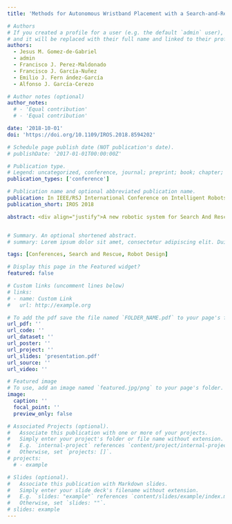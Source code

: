 ```yaml
---
title: 'Methods for Autonomous Wristband Placement with a Search-and-Rescue Aerial Manipulator'

# Authors
# If you created a profile for a user (e.g. the default `admin` user), write the username (folder name) here
# and it will be replaced with their full name and linked to their profile.
authors:
  - Jesus M. Gomez-de-Gabriel
  - admin
  - Francisco J. Perez-Maldonado
  - Francisco J. García-Nuñez
  - Emilio J. Fern ́andez-García
  - Alfonso J. García-Cerezo

# Author notes (optional)
author_notes:
  # - 'Equal contribution'
  # - 'Equal contribution'

date: '2018-10-01'
doi: 'https://doi.org/10.1109/IROS.2018.8594202'

# Schedule page publish date (NOT publication's date).
# publishDate: '2017-01-01T00:00:00Z'

# Publication type.
# Legend: uncategorized, conference, journal; preprint; book; chapter; thesis; patent
publication_types: ['conference']

# Publication name and optional abbreviated publication name.
publication: In IEEE/RSJ International Conference on Intelligent Robots and Systems (IROS) 2018
publication_short: IROS 2018

abstract: <div align="justify">A new robotic system for Search And Rescue (SAR) operations based on the automatic wristband placement on the victims’ arm, which may provide identification, beaconing and remote sensor readings for continuous health monitoring. This paper focuses on the development of the automatic target localization and the device placement using an unmanned aerial manipulator. The automatic wrist detection and localization system uses an RGB-D camera and a convolutional neural network based on the region faster method (Faster R-CNN). A lightweight parallel delta manipulator with a large workspace has been built, and a new design of a wristband in the form of a passive detachable gripper, is presented, which under contact, automatically attaches to the human, while disengages from the manipulator. A new trajectory planning method has been used to minimize the torques caused by the external forces during contact, which cause attitude perturbations. Experiments have been done to evaluate the machine learning method for detection and location, and for the assessment of the performance of the trajectory planning method. The results show how the VGG-16 neural network provides a detection accuracy of 67.99%. Moreover, simulation experiments have been done to show that the new trajectories minimize the perturbations to the aerial platform.</div>


# Summary. An optional shortened abstract.
# summary: Lorem ipsum dolor sit amet, consectetur adipiscing elit. Duis posuere tellus ac convallis placerat. Proin tincidunt magna sed ex sollicitudin condimentum.

tags: [Conferences, Search and Rescue, Robot Design]

# Display this page in the Featured widget?
featured: false

# Custom links (uncomment lines below)
# links:
# - name: Custom Link
#   url: http://example.org

# To add the pdf save the file named `FOLDER_NAME.pdf` to your page's folder.
url_pdf: ''
url_code: ''
url_dataset: ''
url_poster: ''
url_project: ''
url_slides: 'presentation.pdf'
url_source: ''
url_video: ''

# Featured image
# To use, add an image named `featured.jpg/png` to your page's folder.
image:
  caption: ''
  focal_point: ''
  preview_only: false

# Associated Projects (optional).
#   Associate this publication with one or more of your projects.
#   Simply enter your project's folder or file name without extension.
#   E.g. `internal-project` references `content/project/internal-project/index.md`.
#   Otherwise, set `projects: []`.
# projects:
  # - example

# Slides (optional).
#   Associate this publication with Markdown slides.
#   Simply enter your slide deck's filename without extension.
#   E.g. `slides: "example"` references `content/slides/example/index.md`.
#   Otherwise, set `slides: ""`.
# slides: example
---
```


<!-- {{% callout note %}}
Click the _Cite_ button above to demo the feature to enable visitors to import publication metadata into their reference management software.
{{% /callout %}}

{{% callout note %}}
Create your slides in Markdown - click the _Slides_ button to check out the example.
{{% /callout %}}

Supplementary notes can be added here, including [code, math, and images](https://wowchemy.com/docs/writing-markdown-latex/). -->

